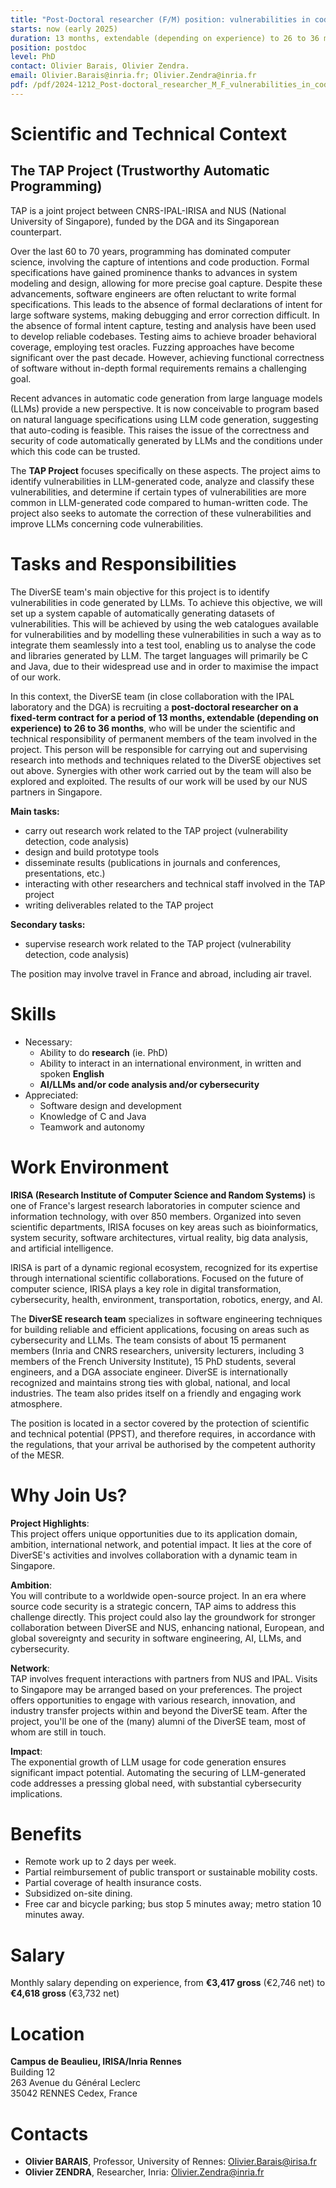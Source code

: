 ```yaml
---
title: "Post-Doctoral researcher (F/M) position: vulnerabilities in code generated by LLMs (TAP project)"
starts: now (early 2025) 
duration: 13 months, extendable (depending on experience) to 26 to 36 months
position: postdoc
level: PhD
contact: Olivier Barais, Olivier Zendra.
email: Olivier.Barais@inria.fr; Olivier.Zendra@inria.fr
pdf: /pdf/2024-1212_Post-doctoral_researcher_M_F_vulnerabilities_in_code_generated_by_LLMs_TAP_project.pdf
---
```



# Scientific and Technical Context

## The TAP Project (Trustworthy Automatic Programming)

TAP is a joint project between CNRS-IPAL-IRISA and NUS (National University of Singapore), funded by the DGA and its Singaporean counterpart.

Over the last 60 to 70 years, programming has dominated computer science, involving the capture of intentions and code production. Formal specifications have gained prominence thanks to advances in system modeling and design, allowing for more precise goal capture. Despite these advancements, software engineers are often reluctant to write formal specifications. This leads to the absence of formal declarations of intent for large software systems, making debugging and error correction difficult. In the absence of formal intent capture, testing and analysis have been used to develop reliable codebases. Testing aims to achieve broader behavioral coverage, employing test oracles. Fuzzing approaches have become significant over the past decade. However, achieving functional correctness of software without in-depth formal requirements remains a challenging goal.

Recent advances in automatic code generation from large language models (LLMs) provide a new perspective. It is now conceivable to program based on natural language specifications using LLM code generation, suggesting that auto-coding is feasible. This raises the issue of the correctness and security of code automatically generated by LLMs and the conditions under which this code can be trusted.

The **TAP Project** focuses specifically on these aspects. The project aims to identify vulnerabilities in LLM-generated code, analyze and classify these vulnerabilities, and determine if certain types of vulnerabilities are more common in LLM-generated code compared to human-written code. The project also seeks to automate the correction of these vulnerabilities and improve LLMs concerning code vulnerabilities.

# Tasks and Responsibilities

The DiverSE team's main objective for this project is to identify vulnerabilities in code generated by LLMs. To achieve this objective, we will set up a system capable of automatically generating datasets of vulnerabilities. This will be achieved by using the web catalogues available for vulnerabilities and by modelling these vulnerabilities in such a way as to integrate them seamlessly into a test tool, enabling us to analyse the code and libraries generated by LLM. The target languages will primarily be C and Java, due to their widespread use and in order to maximise the impact of our work.

In this context, the DiverSE team (in close collaboration with the IPAL laboratory and the DGA) is recruiting a **post-doctoral researcher on a fixed-term contract for a period of 13 months, extendable (depending on experience) to 26 to 36 months**, who will be under the scientific and technical responsibility of permanent members of the team involved in the project. This person will be responsible for carrying out and supervising research into methods and techniques related to the DiverSE objectives set out above. Synergies with other work carried out by the team will also be explored and exploited. The results of our work will be used by our NUS partners in Singapore.

**Main tasks:**

* carry out research work related to the TAP project (vulnerability detection, code analysis)  
* design and build prototype tools  
* disseminate results (publications in journals and conferences, presentations, etc.)  
* interacting with other researchers and technical staff involved in the TAP project  
* writing deliverables related to the TAP project

**Secondary tasks:**

* supervise research work related to the TAP project (vulnerability detection, code analysis)

The position may involve travel in France and abroad, including air travel.

# Skills

* Necessary:  
  * Ability to do **research** (ie. PhD)  
  * Ability to interact in an international environment, in written and spoken **English**  
  * **AI/LLMs and/or code analysis and/or cybersecurity**  
* Appreciated:  
  * Software design and development  
  * Knowledge of C and Java  
  * Teamwork and autonomy

# Work Environment

**IRISA (Research Institute of Computer Science and Random Systems)** is one of France's largest research laboratories in computer science and information technology, with over 850 members. Organized into seven scientific departments, IRISA focuses on key areas such as bioinformatics, system security, software architectures, virtual reality, big data analysis, and artificial intelligence.

IRISA is part of a dynamic regional ecosystem, recognized for its expertise through international scientific collaborations. Focused on the future of computer science, IRISA plays a key role in digital transformation, cybersecurity, health, environment, transportation, robotics, energy, and AI.

The **DiverSE research team** specializes in software engineering techniques for building reliable and efficient applications, focusing on areas such as cybersecurity and LLMs. The team consists of about 15 permanent members (Inria and CNRS researchers, university lecturers, including 3 members of the French University Institute), 15 PhD students, several engineers, and a DGA associate engineer. DiverSE is internationally recognized and maintains strong ties with global, national, and local industries. The team also prides itself on a friendly and engaging work atmosphere.

The position is located in a sector covered by the protection of scientific and technical potential (PPST), and therefore requires, in accordance with the regulations, that your arrival be authorised by the competent authority of the MESR.

# Why Join Us?

**Project Highlights**:  
This project offers unique opportunities due to its application domain, ambition, international network, and potential impact. It lies at the core of DiverSE's activities and involves collaboration with a dynamic team in Singapore.

**Ambition**:  
You will contribute to a worldwide open-source project. In an era where source code security is a strategic concern, TAP aims to address this challenge directly. This project could also lay the groundwork for stronger collaboration between DiverSE and NUS, enhancing national, European, and global sovereignty and security in software engineering, AI, LLMs, and cybersecurity.

**Network**:  
TAP involves frequent interactions with partners from NUS and IPAL. Visits to Singapore may be arranged based on your preferences. The project offers opportunities to engage with various research, innovation, and industry transfer projects within and beyond the DiverSE team. After the project, you'll be one of the (many) alumni of the DiverSE team, most of whom are still in touch.

**Impact**:  
The exponential growth of LLM usage for code generation ensures significant impact potential. Automating the securing of LLM-generated code addresses a pressing global need, with substantial cybersecurity implications.

# Benefits

* Remote work up to 2 days per week.  
* Partial reimbursement of public transport or sustainable mobility costs.  
* Partial coverage of health insurance costs.  
* Subsidized on-site dining.  
* Free car and bicycle parking; bus stop 5 minutes away; metro station 10 minutes away.

# Salary

Monthly salary depending on experience, from  **€3,417 gross** (€2,746 net) to **€4,618 gross** (€3,732 net)

# Location

**Campus de Beaulieu, IRISA/Inria Rennes**  
Building 12  
263 Avenue du Général Leclerc  
35042 RENNES Cedex, France

# Contacts

* **Olivier BARAIS**, Professor, University of Rennes: Olivier.Barais@irisa.fr  
* **Olivier ZENDRA**, Researcher, Inria: Olivier.Zendra@inria.fr



